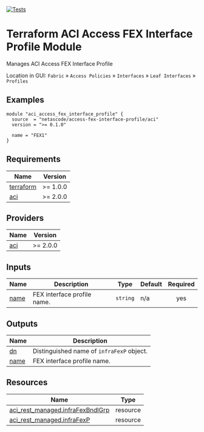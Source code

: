 <!-- BEGIN_TF_DOCS -->
[![Tests](https://github.com/netascode/terraform-aci-access-fex-interface-profile/actions/workflows/test.yml/badge.svg)](https://github.com/netascode/terraform-aci-access-fex-interface-profile/actions/workflows/test.yml)

# Terraform ACI Access FEX Interface Profile Module

Manages ACI Access FEX Interface Profile

Location in GUI:
`Fabric` » `Access Policies` » `Interfaces` » `Leaf Interfaces` » `Profiles`

## Examples

```hcl
module "aci_access_fex_interface_profile" {
  source  = "netascode/access-fex-interface-profile/aci"
  version = ">= 0.1.0"

  name = "FEX1"
}
```

## Requirements

| Name | Version |
|------|---------|
| <a name="requirement_terraform"></a> [terraform](#requirement\_terraform) | >= 1.0.0 |
| <a name="requirement_aci"></a> [aci](#requirement\_aci) | >= 2.0.0 |

## Providers

| Name | Version |
|------|---------|
| <a name="provider_aci"></a> [aci](#provider\_aci) | >= 2.0.0 |

## Inputs

| Name | Description | Type | Default | Required |
|------|-------------|------|---------|:--------:|
| <a name="input_name"></a> [name](#input\_name) | FEX interface profile name. | `string` | n/a | yes |

## Outputs

| Name | Description |
|------|-------------|
| <a name="output_dn"></a> [dn](#output\_dn) | Distinguished name of `infraFexP` object. |
| <a name="output_name"></a> [name](#output\_name) | FEX interface profile name. |

## Resources

| Name | Type |
|------|------|
| [aci_rest_managed.infraFexBndlGrp](https://registry.terraform.io/providers/CiscoDevNet/aci/latest/docs/resources/rest_managed) | resource |
| [aci_rest_managed.infraFexP](https://registry.terraform.io/providers/CiscoDevNet/aci/latest/docs/resources/rest_managed) | resource |
<!-- END_TF_DOCS -->